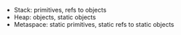 - Stack: primitives, refs to objects
- Heap: objects, static objects
- Metaspace: static primitives, static refs to static objects

